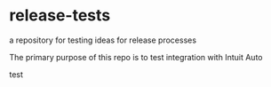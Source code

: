 # release-tests
a repository for testing ideas for release processes

The primary purpose of this repo is to test integration with Intuit Auto

test
